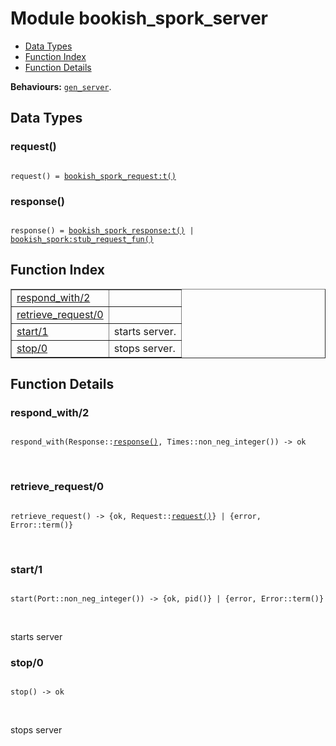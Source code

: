 

# Module bookish_spork_server #
* [Data Types](#types)
* [Function Index](#index)
* [Function Details](#functions)

__Behaviours:__ [`gen_server`](gen_server.md).

<a name="types"></a>

## Data Types ##




### <a name="type-request">request()</a> ###


<pre><code>
request() = <a href="bookish_spork_request.md#type-t">bookish_spork_request:t()</a>
</code></pre>




### <a name="type-response">response()</a> ###


<pre><code>
response() = <a href="bookish_spork_response.md#type-t">bookish_spork_response:t()</a> | <a href="bookish_spork.md#type-stub_request_fun">bookish_spork:stub_request_fun()</a>
</code></pre>

<a name="index"></a>

## Function Index ##


<table width="100%" border="1" cellspacing="0" cellpadding="2" summary="function index"><tr><td valign="top"><a href="#respond_with-2">respond_with/2</a></td><td></td></tr><tr><td valign="top"><a href="#retrieve_request-0">retrieve_request/0</a></td><td></td></tr><tr><td valign="top"><a href="#start-1">start/1</a></td><td>starts server.</td></tr><tr><td valign="top"><a href="#stop-0">stop/0</a></td><td>stops server.</td></tr></table>


<a name="functions"></a>

## Function Details ##

<a name="respond_with-2"></a>

### respond_with/2 ###

<pre><code>
respond_with(Response::<a href="#type-response">response()</a>, Times::non_neg_integer()) -&gt; ok
</code></pre>
<br />

<a name="retrieve_request-0"></a>

### retrieve_request/0 ###

<pre><code>
retrieve_request() -&gt; {ok, Request::<a href="#type-request">request()</a>} | {error, Error::term()}
</code></pre>
<br />

<a name="start-1"></a>

### start/1 ###

<pre><code>
start(Port::non_neg_integer()) -&gt; {ok, pid()} | {error, Error::term()}
</code></pre>
<br />

starts server

<a name="stop-0"></a>

### stop/0 ###

<pre><code>
stop() -&gt; ok
</code></pre>
<br />

stops server

